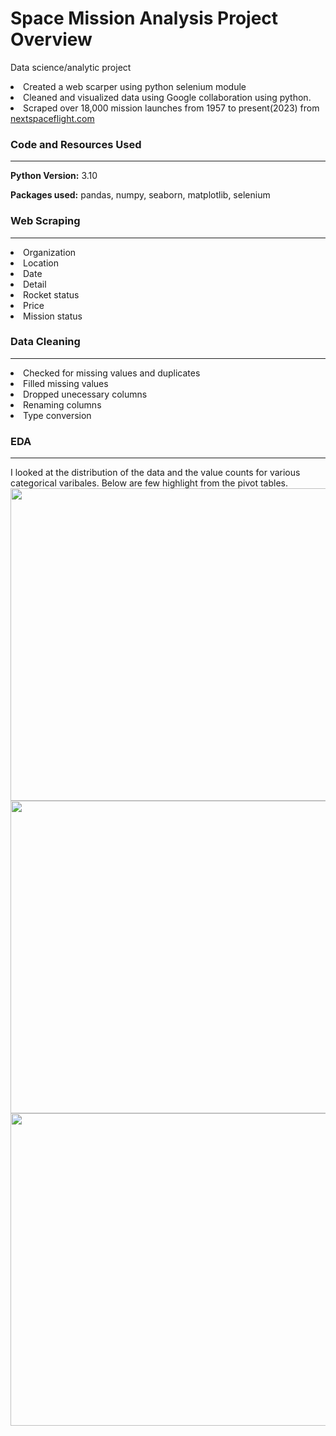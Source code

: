 # Space Mission Analysis Project Overview
Data science/analytic project
<li>Created a web scarper using python selenium module</li>
<li>Cleaned and visualized data using Google collaboration using python.
<li>Scraped over 18,000 mission launches from 1957 to present(2023) from <a href="https://nextspaceflight.com/"> nextspaceflight.com</a></li>

<h3><b> Code and Resources Used</b></h3>
<hr>
  <p><b>Python Version:</b> 3.10</p>
  <p><b>Packages used:</b> pandas, numpy, seaborn, matplotlib, selenium</p>
  
<h3><b> Web Scraping </b></h3>
<hr>
<li>Organization</li>
<li>Location</li>
<li>Date</li>
<li>Detail</li>
<li>Rocket status</li>
<li>Price</li>
<li>Mission status</li>

<h3><b> Data Cleaning </b></h3>
<hr>
<li>Checked for missing values and duplicates</li>
<li>Filled missing values</li>
<li>Dropped unecessary columns</li>
<li>Renaming columns</li>
<li>Type conversion</li>

<h3><b> EDA </b></h3>
<hr>
I looked at the distribution of the data and the value counts for various categorical varibales. Below are few highlight from the pivot tables.
<img src= "https://user-images.githubusercontent.com/47937864/221653171-55b60adb-b554-43e9-9d43-7c4b4f8f2a34.png" width="800" height="500">
<img src= "https://user-images.githubusercontent.com/47937864/225448435-c1e42c0f-3db0-43d6-a0a4-2cc5fd0da655.png" width="800" height="500">
<img src= "https://user-images.githubusercontent.com/47937864/225448720-220243c9-187d-4a51-8e5f-4ea652313f7e.png" width="800" height="500">




